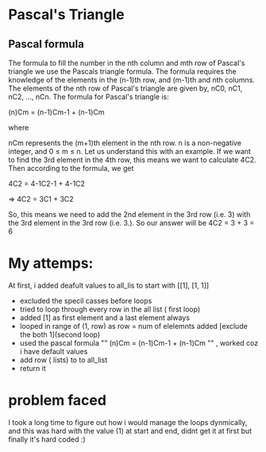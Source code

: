 # Pascal's Triangle
<h2> Pascal formula</h2>
	The formula to fill the number in the nth column and mth row of Pascal's triangle we use the Pascals triangle formula. The formula requires the knowledge of the elements in the (n-1)th row, and (m-1)th and nth columns. The elements of the nth row of Pascal's triangle are given by, nC0, nC1, nC2, ..., nCn. The formula for Pascal's triangle is:

(n)Cm = (n-1)Cm-1 + (n-1)Cm

where

nCm represents the (m+1)th element in the nth row.
n is a non-negative integer, and
0 ≤ m ≤ n.
Let us understand this with an example. If we want to find the 3rd element in the 4th row, this means we want to calculate 4C2. Then according to the formula, we get

4C2 = 4-1C2-1 + 4-1C2

⇒ 4C2 = 3C1 + 3C2

So, this means we need to add the 2nd element in the 3rd row (i.e. 3) with the 3rd element in the 3rd row (i.e. 3.). So our answer will be 4C2 = 3 + 3 = 6

# My attemps:
At first, i added deafult values to all_lis to start with [[1], [1, 1]]
- excluded the specil casses before loops
- tried to loop through every row in the all list ( first loop)
- added [1] as first element and a last element always
- looped in range of (1, row) as row = num of elelemnts added [exclude the both 1](second loop)
- used the pascal formula "" (n)Cm = (n-1)Cm-1 + (n-1)Cm "" , worked coz i have default values
- add row ( lists) to to all_list 
- return it

# problem faced
I took a long time to figure out how i would manage the loops dynmically, and this was hard with the value (1) at start and end, didnt get it at first but finally it's hard coded :)
